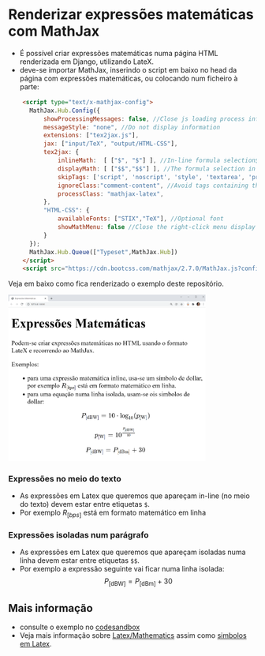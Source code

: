 # Renderizar expressões matemáticas com MathJax

* É possível criar expressões matemáticas numa página HTML renderizada em Django, utilizando LateX.
* deve-se importar MathJax, inserindo o script em baixo no head da página com expressões matemáticas, ou colocando num ficheiro à parte:
```HTML
	<script type="text/x-mathjax-config">
      MathJax.Hub.Config({
          showProcessingMessages: false, //Close js loading process information
          messageStyle: "none", //Do not display information
          extensions: ["tex2jax.js"],
          jax: ["input/TeX", "output/HTML-CSS"],
          tex2jax: {
              inlineMath:  [ ["$", "$"] ], //In-line formula selection$
              displayMath: [ ["$$","$$"] ], //The formula selection in the paragraph$$
              skipTags: ['script', 'noscript', 'style', 'textarea', 'pre','code','a'], //Avoid certain tags
              ignoreClass:"comment-content", //Avoid tags containing the Class
              processClass: "mathjax-latex",
          },
          "HTML-CSS": {
              availableFonts: ["STIX","TeX"], //Optional font
              showMathMenu: false //Close the right-click menu display
          }
      });
      MathJax.Hub.Queue(["Typeset",MathJax.Hub])
	</script>
	<script src="https://cdn.bootcss.com/mathjax/2.7.0/MathJax.js?config=TeX-AMS-MML_HTMLorMML"></script>

```

Veja em baixo como fica renderizado o exemplo deste repositório.

<img src="https://github.com/CR-21-22/matematica/blob/main/index.png" width="400" >


### Expressões no meio do texto
* As expressões em Latex que queremos que apareçam in-line (no meio do texto) devem estar entre etiquetas `$`. 
* Por exemplo  $R_{[bps]}$ está em formato matemático em linha

### Expressões isoladas num parágrafo
* As expressões em Latex que queremos que apareçam isoladas numa linha devem estar entre etiquetas `$$`. 
* Por exemplo a expressão seguinte vai ficar numa linha isolada: $$ P_{[\text{dBW}]} = P_{[\text{dBm}]} + 30 $$

## Mais informação
* consulte o exemplo no [codesandbox](https://codesandbox.io/s/mathjax-jw4py?file=/index.html:241-1313)
* Veja mais informação sobre [Latex/Mathematics](https://en.wikibooks.org/wiki/LaTeX/Mathematics) assim como [simbolos em Latex](https://www.caam.rice.edu/~heinken/latex/symbols.pdf).
